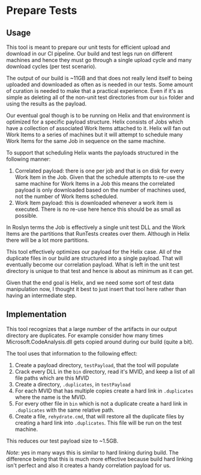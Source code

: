# Prepare Tests

## Usage
This tool is meant to prepare our unit tests for efficient upload and download 
in our CI pipeline. Our build and test legs run on different machines and hence
they must go through a single upload cycle and many download cycles (per test
scenario).

The output of our build is ~11GB and that does not really lend itself to being 
uploaded and downloaded as often as is needed in our tests. Some amount of 
curation is needed to make that a practical experience. Even if it's as simple
as deleting all of the non-unit test directories from our `bin` folder and 
using the results as the payload.

Our eventual goal though is to be running on Helix and that environment is 
optimized for a specific payload structure. Helix consists of Jobs which have 
a collection of associated Work Items attached to it. Helix will fan out 
Work Items to a series of machines but it will attempt to schedule many 
Work Items for the same Job in sequence on the same machine. 

To support that scheduling Helix wants the payloads structured in the following
manner:

1. Correlated payload: there is one per job and that is on disk for every 
Work Item in the Job. Given that the schedule attempts to re-use the same machine
for Work Items in a Job this means the correlated payload is only downloaded 
based on the number of machines used, not the number of Work Items scheduled.
1. Work Item payload: this is downloaded whenever a work item is executed. There
is no re-use here hence this should be as small as possible.

In Roslyn terms the Job is effectively a single unit test DLL and the Work Items
are the partitions that RunTests creates over them. Although in Helix there will
be a lot more partitions.

This tool effectively optimizes our payload for the Helix case. All of the 
duplicate files in our build are structured into a single payload. That will 
eventually become our correlation payload. What is left in the unit test 
directory is unique to that test and hence is about as minimum as it can get.

Given that the end goal is Helix, and we need some sort of test data 
manipulation now, I thought it best to just insert that tool here rather than 
having an intermediate step. 

## Implementation
This tool recognizes that a large number of the artifacts in our output 
directory are duplicates. For example consider how many times 
Microsoft.CodeAnalysis.dll gets copied around during our build (quite a bit).

The tool uses that information to the following effect:

1. Create a payload directory, `testPayload`, that the tool will populate
1. Crack every DLL in the `bin` directory, read it's MVID, and keep a list
of all file paths which are this MVID
1. Create a directory, `.duplicates`, in `testPayload`
1. For each MVID that has multiple copies create a hard link in `.duplicates` 
where the name is the MVID. 
1. For every other file in `bin` which is not a duplicate create a hard link
in `.duplicates` with the same relative path.
1. Create a file, `rehydrate.cmd`, that will restore all the duplicate files
by creating a hard link into `.duplicates`. This file will be run on the test
machine.

This reduces our test payload size to ~1.5GB.

*Note*: yes in many ways this is similar to hard linking during build. The 
difference being that this is much more effective because build hard linking 
isn't perfect and also it creates a handy correlation payload for us.